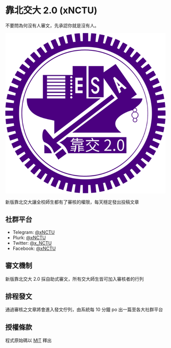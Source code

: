 # 靠北交大 2.0 (xNCTU)

不要問為何沒有人審文，先承認你就是沒有人。

[![logo](assets/img/logo.png)](https://x.nctu.app)

新版靠北交大讓全校師生都有了審核的權限，每天穩定發出投稿文章

## 社群平台
- Telegram: [@xNCTU](https://t.me/xNCTU)
- Plurk: [@xNCTU](https://plurk.com/xNCTU)
- Twitter: [@x_NCTU](https://twitter.com/x_NCTU)
- Facebook: [@xNCTU](https://fb.me/xNCTU)

## 審文機制
新版靠北交大 2.0 採自助式審文，所有交大師生皆可加入審核者的行列

## 排程發文
通過審核之文章將會進入發文佇列，由系統每 10 分鐘 po 出一篇至各大社群平台

## 授權條款
程式原始碼以 [MIT](LICENSE) 釋出
